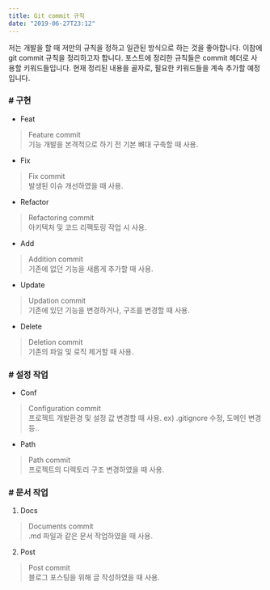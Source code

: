 ```yaml
---
title: Git commit 규칙
date: "2019-06-27T23:12"
---
```


저는 개발을 할 때 저만의 규칙을 정하고 일관된 방식으로 하는 것을 좋아합니다. 이참에 git commit 규칙을 정리하고자 합니다.
포스트에 정리한 규칙들은 commit 헤더로 사용할 키워드들입니다. 현재 정리된 내용을 골자로, 필요한 키워드들을 계속 추가할 예정입니다.

### \# 구현

- Feat
> Feature commit<br />
> 기능 개발을 본격적으로 하기 전 기본 뼈대 구축할 때 사용.

- Fix
> Fix commit<br />
> 발생된 이슈 개선하였을 때 사용.

- Refactor
> Refactoring commit<br />
> 아키텍처 및 코드 리팩토링 작업 시 사용.

- Add
> Addition commit<br />
> 기존에 없던 기능을 새롭게 추가할 때 사용.

- Update
> Updation commit<br />
> 기존에 있던 기능을 변경하거나, 구조를 변경할 때 사용.

- Delete
> Deletion commit<br />
> 기존의 파일 및 로직 제거할 때 사용.

### \# 설정 작업

- Conf
> Configuration commit<br />
> 프로젝트 개발환경 및 설정 값 변경할 때 사용. 
> ex) .gitignore 수정, 도메인 변경 등..

- Path
> Path commit<br />
> 프로젝트의 디렉토리 구조 변경하였을 때 사용.

### \# 문서 작업

1. Docs
> Documents commit<br />
> .md 파일과 같은 문서 작업하였을 때 사용.

2. Post
> Post commit<br />
> 블로그 포스팅을 위해 글 작성하였을 때 사용.

